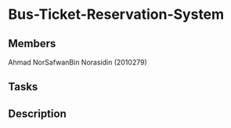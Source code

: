 # Bus-Ticket-Reservation-System

## Members
Ahmad NorSafwanBin Norasidin (2010279)

## Tasks

## Description
